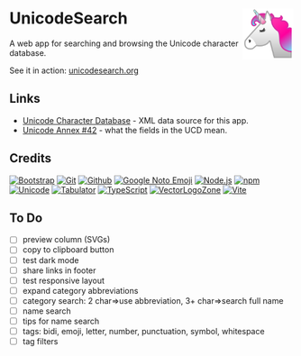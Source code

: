 # UnicodeSearch <img alt="VectorLogoZone logo" src="public/favicon.svg" height="90" align="right" />


A web app for searching and browsing the Unicode character database.

See it in action: [unicodesearch.org](https://www.unicodesearch.org/)

## Links

- [Unicode Character Database](https://www.unicode.org/Public/17.0.0/ucd/) - XML data source for this app.
- [Unicode Annex #42](https://www.unicode.org/reports/tr42/) - what the fields in the UCD mean.

## Credits

[![Bootstrap](https://www.vectorlogo.zone/logos/getbootstrap/getbootstrap-ar21.svg)](https://getbootstrap.com/ "HTML/CSS Framework")
[![Git](https://www.vectorlogo.zone/logos/git-scm/git-scm-ar21.svg)](https://git-scm.com/ "Version control")
[![Github](https://www.vectorlogo.zone/logos/github/github-ar21.svg)](https://gitlab.com/ "Code hosting")
[![Google Noto Emoji](https://www.vectorlogo.zone/logos/google/google-ar21.svg)](https://github.com/googlefonts/noto-emoji/blob/43f47be9404018cd9d8f73a227363a8f20acdab5/svg/emoji_u1f984.svg "Icon")
[![Node.js](https://www.vectorlogo.zone/logos/nodejs/nodejs-ar21.svg)](https://nodejs.org/ "Application Server")
[![npm](https://www.vectorlogo.zone/logos/npmjs/npmjs-ar21.svg)](https://www.npmjs.com/ "JS Package Management")
[![Unicode](https://www.vectorlogo.zone/logos/unicode/unicode-ar21.svg)](https://www.unicode.org/Public/17.0.0/ucdxml/ "Unicode Character Database")
[![Tabulator](https://www.vectorlogo.zone/logos/tabulatorinfo/tabulatorinfo-ar21.svg)](https://tabulator.info/ "Grid widget")
[![TypeScript](https://www.vectorlogo.zone/logos/typescriptlang/typescriptlang-ar21.svg)](https://www.typescriptlang.org/ "Programming Language")
[![VectorLogoZone](https://www.vectorlogo.zone/logos/vectorlogozone/vectorlogozone-ar21.svg)](https://www.vectorlogo.zone/ "Logos")
[![Vite](https://www.vectorlogo.zone/logos/vitejsdev/vitejsdev-ar21.svg)](https://vitejs.dev/ "Bundler")

## To Do


- [ ] preview column (SVGs)
- [ ] copy to clipboard button
- [ ] test dark mode
- [ ] share links in footer
- [ ] test responsive layout
- [ ] expand category abbreviations
- [ ] category search: 2 char=>use abbreviation, 3+ char=>search full name
- [ ] name search
- [ ] tips for name search
- [ ] tags: bidi, emoji, letter, number, punctuation, symbol, whitespace
- [ ] tag filters
